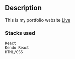 ## Description
This is my portfolio website
[Live](https://frankmagoba.github.io/Resume/)


### Stacks used

    React
    Kendo React
    HTML/CSS
